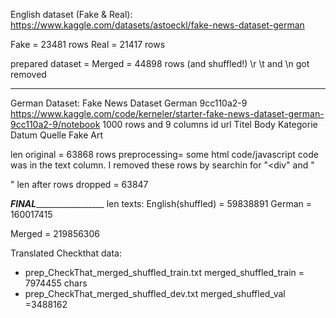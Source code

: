 English dataset (Fake & Real): 
https://www.kaggle.com/datasets/astoeckl/fake-news-dataset-german

Fake = 23481 rows
Real = 21417 rows

prepared dataset = 
Merged = 44898 rows (and shuffled!)
\r  \t and \n got removed
__________________________________________________________________________________
German Dataset: 
 Fake News Dataset German 9cc110a2-9
 https://www.kaggle.com/code/kerneler/starter-fake-news-dataset-german-9cc110a2-9/notebook
 1000 rows and 9 columns
 	id	url	Titel	Body	Kategorie	Datum	Quelle	Fake	Art


len original = 63868 rows
preprocessing=
some html code/javascript code was in the text column. I removed these rows by searchin for "<div" and "<p>"
len after rows dropped = 63847



___FINAL____________________
len texts: 
English(shuffled) = 59838891
German = 160017415

Merged = 219856306

Translated Checkthat data: 
- prep_CheckThat_merged_shuffled_train.txt merged_shuffled_train = 7974455 chars
- prep_CheckThat_merged_shuffled_dev.txt merged_shuffled_val =3488162